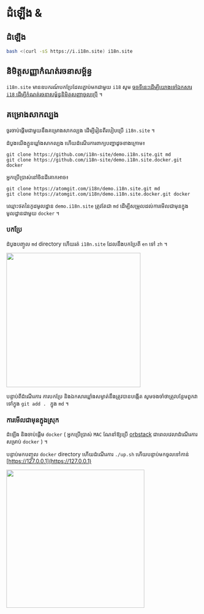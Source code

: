 # ដំឡើង &

## ដំឡើង

```sh
bash <(curl -sS https://i.i18n.site) i18n.site
```

## និមិត្តសញ្ញាកំណត់រចនាសម្ព័ន្ធ

`i18n.site` មានឧបករណ៍បកប្រែដែលភ្ជាប់មកជាមួយ `i18` សូម [ចុចទីនេះដើម្បីយោងទៅឯកសារ `i18` ដើម្បីកំណត់រចនាសម្ព័ន្ធនិមិត្តសញ្ញាចូលប្រើ](/i18/use) ។

## គម្រោងសាកល្បង

ចូរចាប់ផ្តើមជាមួយនឹងគម្រោងសាកល្បង ដើម្បីរៀនពីរបៀបប្រើ `i18n.site` ។

ដំបូងយើងក្លូនឃ្លាំងសាកល្បង ហើយដំណើរការពាក្យបញ្ជាដូចខាងក្រោម៖

```
git clone https://github.com/i18n-site/demo.i18n.site.git md
git clone https://github.com/i18n-site/demo.i18n.site.docker.git docker
```

អ្នកប្រើប្រាស់នៅចិនដីគោកអាច៖

```
git clone https://atomgit.com/i18n/demo.i18n.site.git md
git clone https://atomgit.com/i18n/demo.i18n.site.docker.git docker
```

ឈ្មោះថតនៃកូដមូលដ្ឋាន `demo.i18n.site` ត្រូវតែជា `md` ដើម្បីសម្រួលដល់ការមើលជាមុនក្នុងមូលដ្ឋានជាមួយ `docker` ។

### បកប្រែ

ដំបូងបញ្ចូល `md` directory ហើយរត់ `i18n.site` ដែលនឹងបកប្រែពី `en` ទៅ `zh` ។

<img src="https://p.3ti.site/1721114619.avif" style="width:350px">

បន្ទាប់ពីដំណើរការ ការបកប្រែ និងឯកសារឃ្លាំងសម្ងាត់នឹងត្រូវបានបង្កើត សូមចងចាំថាត្រូវបន្ថែមពួកវាទៅក្នុង `git add . ` ក្នុង `md` ។

### ការមើលជាមុនក្នុងស្រុក

ដំឡើង និងចាប់ផ្តើម `docker` ( អ្នកប្រើប្រាស់ `MAC` ណែនាំឱ្យប្រើ [orbstack](https://orbstack.dev) ជាពេលវេលាដំណើរការសម្រាប់ `docker` ) ។

បន្ទាប់មកបញ្ចូល `docker` directory ហើយដំណើរការ `./up.sh` ហើយបន្ទាប់មកចូលទៅកាន់ [https://127.0.0.1](https://127.0.0.1)

<img src="//p.3ti.site/1721104238.avif" style="width:360px">